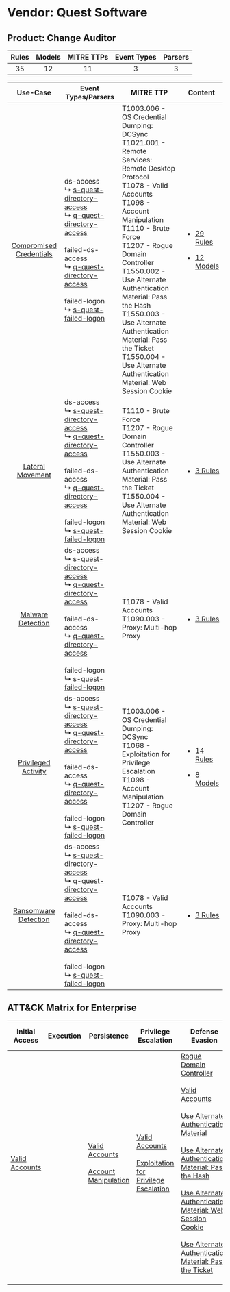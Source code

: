 Vendor: Quest Software
======================
Product: Change Auditor
-----------------------
| Rules | Models | MITRE TTPs | Event Types | Parsers |
|:-----:|:------:|:----------:|:-----------:|:-------:|
|  35   |   12   |     11     |      3      |    3    |

|                                  Use-Case                                  | Event Types/Parsers                                                                                                                                                                                                                                                                                                                                                                                  | MITRE TTP                                                                                                                                                                                                                                                                                                                                                                                                                                    | Content                                                                                                                            |
|:--------------------------------------------------------------------------:| ---------------------------------------------------------------------------------------------------------------------------------------------------------------------------------------------------------------------------------------------------------------------------------------------------------------------------------------------------------------------------------------------------- | -------------------------------------------------------------------------------------------------------------------------------------------------------------------------------------------------------------------------------------------------------------------------------------------------------------------------------------------------------------------------------------------------------------------------------------------- | ---------------------------------------------------------------------------------------------------------------------------------- |
| [Compromised Credentials](../../../UseCases/uc_compromised_credentials.md) |  ds-access<br> ↳ [s-quest-directory-access](Parsers/parserContent_s-quest-directory-access.md)<br> ↳ [q-quest-directory-access](Parsers/parserContent_q-quest-directory-access.md)<br><br> failed-ds-access<br> ↳ [q-quest-directory-access](Parsers/parserContent_q-quest-directory-access.md)<br><br> failed-logon<br> ↳ [s-quest-failed-logon](Parsers/parserContent_s-quest-failed-logon.md)<br> | T1003.006 - OS Credential Dumping: DCSync<br>T1021.001 - Remote Services: Remote Desktop Protocol<br>T1078 - Valid Accounts<br>T1098 - Account Manipulation<br>T1110 - Brute Force<br>T1207 - Rogue Domain Controller<br>T1550.002 - Use Alternate Authentication Material: Pass the Hash<br>T1550.003 - Use Alternate Authentication Material: Pass the Ticket<br>T1550.004 - Use Alternate Authentication Material: Web Session Cookie<br> | [<ul><li>29 Rules</li></ul><ul><li>12 Models</li></ul>](Rules_Models/r_m_quest_software_change_auditor_Compromised_Credentials.md) |
|        [Lateral Movement](../../../UseCases/uc_lateral_movement.md)        |  ds-access<br> ↳ [s-quest-directory-access](Parsers/parserContent_s-quest-directory-access.md)<br> ↳ [q-quest-directory-access](Parsers/parserContent_q-quest-directory-access.md)<br><br> failed-ds-access<br> ↳ [q-quest-directory-access](Parsers/parserContent_q-quest-directory-access.md)<br><br> failed-logon<br> ↳ [s-quest-failed-logon](Parsers/parserContent_s-quest-failed-logon.md)<br> | T1110 - Brute Force<br>T1207 - Rogue Domain Controller<br>T1550.003 - Use Alternate Authentication Material: Pass the Ticket<br>T1550.004 - Use Alternate Authentication Material: Web Session Cookie<br>                                                                                                                                                                                                                                    | [<ul><li>3 Rules</li></ul>](Rules_Models/r_m_quest_software_change_auditor_Lateral_Movement.md)                                    |
|       [Malware Detection](../../../UseCases/uc_malware_detection.md)       |  ds-access<br> ↳ [s-quest-directory-access](Parsers/parserContent_s-quest-directory-access.md)<br> ↳ [q-quest-directory-access](Parsers/parserContent_q-quest-directory-access.md)<br><br> failed-ds-access<br> ↳ [q-quest-directory-access](Parsers/parserContent_q-quest-directory-access.md)<br><br> failed-logon<br> ↳ [s-quest-failed-logon](Parsers/parserContent_s-quest-failed-logon.md)<br> | T1078 - Valid Accounts<br>T1090.003 - Proxy: Multi-hop Proxy<br>                                                                                                                                                                                                                                                                                                                                                                             | [<ul><li>3 Rules</li></ul>](Rules_Models/r_m_quest_software_change_auditor_Malware_Detection.md)                                   |
|     [Privileged Activity](../../../UseCases/uc_privileged_activity.md)     |  ds-access<br> ↳ [s-quest-directory-access](Parsers/parserContent_s-quest-directory-access.md)<br> ↳ [q-quest-directory-access](Parsers/parserContent_q-quest-directory-access.md)<br><br> failed-ds-access<br> ↳ [q-quest-directory-access](Parsers/parserContent_q-quest-directory-access.md)<br><br> failed-logon<br> ↳ [s-quest-failed-logon](Parsers/parserContent_s-quest-failed-logon.md)<br> | T1003.006 - OS Credential Dumping: DCSync<br>T1068 - Exploitation for Privilege Escalation<br>T1098 - Account Manipulation<br>T1207 - Rogue Domain Controller<br>                                                                                                                                                                                                                                                                            | [<ul><li>14 Rules</li></ul><ul><li>8 Models</li></ul>](Rules_Models/r_m_quest_software_change_auditor_Privileged_Activity.md)      |
|    [Ransomware Detection](../../../UseCases/uc_ransomware_detection.md)    |  ds-access<br> ↳ [s-quest-directory-access](Parsers/parserContent_s-quest-directory-access.md)<br> ↳ [q-quest-directory-access](Parsers/parserContent_q-quest-directory-access.md)<br><br> failed-ds-access<br> ↳ [q-quest-directory-access](Parsers/parserContent_q-quest-directory-access.md)<br><br> failed-logon<br> ↳ [s-quest-failed-logon](Parsers/parserContent_s-quest-failed-logon.md)<br> | T1078 - Valid Accounts<br>T1090.003 - Proxy: Multi-hop Proxy<br>                                                                                                                                                                                                                                                                                                                                                                             | [<ul><li>3 Rules</li></ul>](Rules_Models/r_m_quest_software_change_auditor_Ransomware_Detection.md)                                |

ATT&CK Matrix for Enterprise
----------------------------
| Initial Access                                                      | Execution | Persistence                                                                                                                                  | Privilege Escalation                                                                                                                                          | Defense Evasion                                                                                                                                                                                                                                                                                                                                                                                                                                                                                                                                                                         | Credential Access                                                                                                                                                                                                                | Discovery | Lateral Movement                                                                                                                                                                                                                                                | Collection | Command and Control                                                                                                                       | Exfiltration | Impact |
| ------------------------------------------------------------------- | --------- | -------------------------------------------------------------------------------------------------------------------------------------------- | ------------------------------------------------------------------------------------------------------------------------------------------------------------- | --------------------------------------------------------------------------------------------------------------------------------------------------------------------------------------------------------------------------------------------------------------------------------------------------------------------------------------------------------------------------------------------------------------------------------------------------------------------------------------------------------------------------------------------------------------------------------------- | -------------------------------------------------------------------------------------------------------------------------------------------------------------------------------------------------------------------------------- | --------- | --------------------------------------------------------------------------------------------------------------------------------------------------------------------------------------------------------------------------------------------------------------- | ---------- | ----------------------------------------------------------------------------------------------------------------------------------------- | ------------ | ------ |
| [Valid Accounts](https://attack.mitre.org/techniques/T1078)<br><br> |           | [Valid Accounts](https://attack.mitre.org/techniques/T1078)<br><br>[Account Manipulation](https://attack.mitre.org/techniques/T1098)<br><br> | [Valid Accounts](https://attack.mitre.org/techniques/T1078)<br><br>[Exploitation for Privilege Escalation](https://attack.mitre.org/techniques/T1068)<br><br> | [Rogue Domain Controller](https://attack.mitre.org/techniques/T1207)<br><br>[Valid Accounts](https://attack.mitre.org/techniques/T1078)<br><br>[Use Alternate Authentication Material](https://attack.mitre.org/techniques/T1550)<br><br>[Use Alternate Authentication Material: Pass the Hash](https://attack.mitre.org/techniques/T1550/002)<br><br>[Use Alternate Authentication Material: Web Session Cookie](https://attack.mitre.org/techniques/T1550/004)<br><br>[Use Alternate Authentication Material: Pass the Ticket](https://attack.mitre.org/techniques/T1550/003)<br><br> | [OS Credential Dumping](https://attack.mitre.org/techniques/T1003)<br><br>[Brute Force](https://attack.mitre.org/techniques/T1110)<br><br>[OS Credential Dumping: DCSync](https://attack.mitre.org/techniques/T1003/006)<br><br> |           | [Remote Services](https://attack.mitre.org/techniques/T1021)<br><br>[Use Alternate Authentication Material](https://attack.mitre.org/techniques/T1550)<br><br>[Remote Services: Remote Desktop Protocol](https://attack.mitre.org/techniques/T1021/001)<br><br> |            | [Proxy: Multi-hop Proxy](https://attack.mitre.org/techniques/T1090/003)<br><br>[Proxy](https://attack.mitre.org/techniques/T1090)<br><br> |              |        |